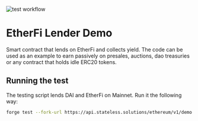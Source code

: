 ![test workflow](https://github.com/Turupawn/EtherFiLenderDemo/actions/workflows/test.yml/badge.svg)

# EtherFi Lender Demo

Smart contract that lends on EtherFi and collects yield. The code can be used as an example to earn passively on presales, auctions, dao treasuries or any contract that holds idle ERC20 tokens.

## Running the test

The testing script lends DAI and EtherFi on Mainnet. Run it the following way:

```bash
forge test --fork-url https://api.stateless.solutions/ethereum/v1/demo -vv
```